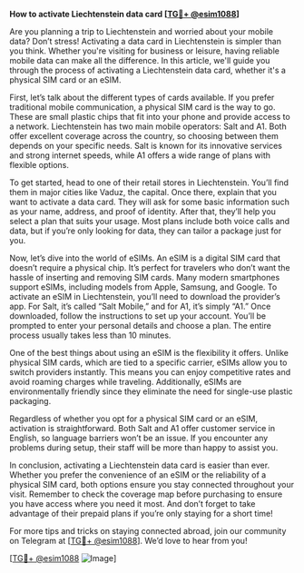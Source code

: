 **How to activate Liechtenstein data card [[TG💪+ @esim1088](https://t.me/s/esim1088)]**

Are you planning a trip to Liechtenstein and worried about your mobile data? Don’t stress! Activating a data card in Liechtenstein is simpler than you think. Whether you're visiting for business or leisure, having reliable mobile data can make all the difference. In this article, we'll guide you through the process of activating a Liechtenstein data card, whether it's a physical SIM card or an eSIM.

First, let’s talk about the different types of cards available. If you prefer traditional mobile communication, a physical SIM card is the way to go. These are small plastic chips that fit into your phone and provide access to a network. Liechtenstein has two main mobile operators: Salt and A1. Both offer excellent coverage across the country, so choosing between them depends on your specific needs. Salt is known for its innovative services and strong internet speeds, while A1 offers a wide range of plans with flexible options.

To get started, head to one of their retail stores in Liechtenstein. You’ll find them in major cities like Vaduz, the capital. Once there, explain that you want to activate a data card. They will ask for some basic information such as your name, address, and proof of identity. After that, they’ll help you select a plan that suits your usage. Most plans include both voice calls and data, but if you’re only looking for data, they can tailor a package just for you.

Now, let’s dive into the world of eSIMs. An eSIM is a digital SIM card that doesn’t require a physical chip. It’s perfect for travelers who don’t want the hassle of inserting and removing SIM cards. Many modern smartphones support eSIMs, including models from Apple, Samsung, and Google. To activate an eSIM in Liechtenstein, you’ll need to download the provider’s app. For Salt, it’s called “Salt Mobile,” and for A1, it’s simply “A1.” Once downloaded, follow the instructions to set up your account. You’ll be prompted to enter your personal details and choose a plan. The entire process usually takes less than 10 minutes.

One of the best things about using an eSIM is the flexibility it offers. Unlike physical SIM cards, which are tied to a specific carrier, eSIMs allow you to switch providers instantly. This means you can enjoy competitive rates and avoid roaming charges while traveling. Additionally, eSIMs are environmentally friendly since they eliminate the need for single-use plastic packaging.

Regardless of whether you opt for a physical SIM card or an eSIM, activation is straightforward. Both Salt and A1 offer customer service in English, so language barriers won’t be an issue. If you encounter any problems during setup, their staff will be more than happy to assist you.

In conclusion, activating a Liechtenstein data card is easier than ever. Whether you prefer the convenience of an eSIM or the reliability of a physical SIM card, both options ensure you stay connected throughout your visit. Remember to check the coverage map before purchasing to ensure you have access where you need it most. And don’t forget to take advantage of their prepaid plans if you’re only staying for a short time!

For more tips and tricks on staying connected abroad, join our community on Telegram at [[TG💪+ @esim1088](https://t.me/s/esim1088)]. We’d love to hear from you!

[[TG💪+ @esim1088](https://t.me/s/esim1088) ![Image](https://i.postimg.cc/Y0z9fWf4/image.png)]